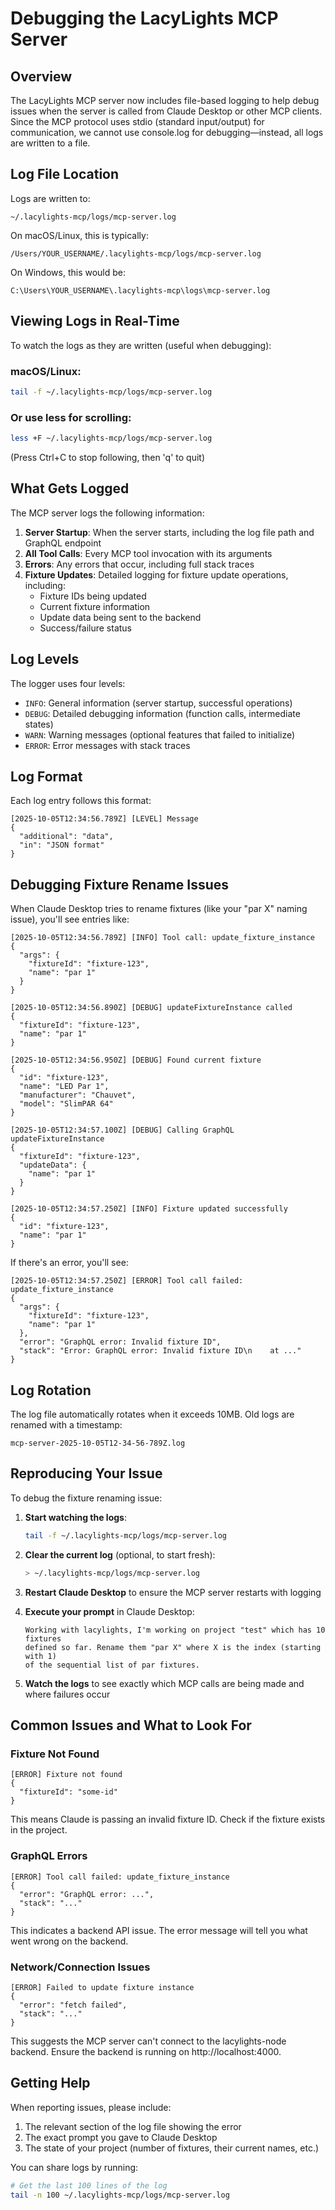 # Debugging the LacyLights MCP Server

## Overview

The LacyLights MCP server now includes file-based logging to help debug issues when the server is called from Claude Desktop or other MCP clients. Since the MCP protocol uses stdio (standard input/output) for communication, we cannot use console.log for debugging—instead, all logs are written to a file.

## Log File Location

Logs are written to:
```
~/.lacylights-mcp/logs/mcp-server.log
```

On macOS/Linux, this is typically:
```
/Users/YOUR_USERNAME/.lacylights-mcp/logs/mcp-server.log
```

On Windows, this would be:
```
C:\Users\YOUR_USERNAME\.lacylights-mcp\logs\mcp-server.log
```

## Viewing Logs in Real-Time

To watch the logs as they are written (useful when debugging):

### macOS/Linux:
```bash
tail -f ~/.lacylights-mcp/logs/mcp-server.log
```

### Or use less for scrolling:
```bash
less +F ~/.lacylights-mcp/logs/mcp-server.log
```
(Press Ctrl+C to stop following, then 'q' to quit)

## What Gets Logged

The MCP server logs the following information:

1. **Server Startup**: When the server starts, including the log file path and GraphQL endpoint
2. **All Tool Calls**: Every MCP tool invocation with its arguments
3. **Errors**: Any errors that occur, including full stack traces
4. **Fixture Updates**: Detailed logging for fixture update operations, including:
   - Fixture IDs being updated
   - Current fixture information
   - Update data being sent to the backend
   - Success/failure status

## Log Levels

The logger uses four levels:
- `INFO`: General information (server startup, successful operations)
- `DEBUG`: Detailed debugging information (function calls, intermediate states)
- `WARN`: Warning messages (optional features that failed to initialize)
- `ERROR`: Error messages with stack traces

## Log Format

Each log entry follows this format:
```
[2025-10-05T12:34:56.789Z] [LEVEL] Message
{
  "additional": "data",
  "in": "JSON format"
}
```

## Debugging Fixture Rename Issues

When Claude Desktop tries to rename fixtures (like your "par X" naming issue), you'll see entries like:

```
[2025-10-05T12:34:56.789Z] [INFO] Tool call: update_fixture_instance
{
  "args": {
    "fixtureId": "fixture-123",
    "name": "par 1"
  }
}

[2025-10-05T12:34:56.890Z] [DEBUG] updateFixtureInstance called
{
  "fixtureId": "fixture-123",
  "name": "par 1"
}

[2025-10-05T12:34:56.950Z] [DEBUG] Found current fixture
{
  "id": "fixture-123",
  "name": "LED Par 1",
  "manufacturer": "Chauvet",
  "model": "SlimPAR 64"
}

[2025-10-05T12:34:57.100Z] [DEBUG] Calling GraphQL updateFixtureInstance
{
  "fixtureId": "fixture-123",
  "updateData": {
    "name": "par 1"
  }
}

[2025-10-05T12:34:57.250Z] [INFO] Fixture updated successfully
{
  "id": "fixture-123",
  "name": "par 1"
}
```

If there's an error, you'll see:
```
[2025-10-05T12:34:57.250Z] [ERROR] Tool call failed: update_fixture_instance
{
  "args": {
    "fixtureId": "fixture-123",
    "name": "par 1"
  },
  "error": "GraphQL error: Invalid fixture ID",
  "stack": "Error: GraphQL error: Invalid fixture ID\n    at ..."
}
```

## Log Rotation

The log file automatically rotates when it exceeds 10MB. Old logs are renamed with a timestamp:
```
mcp-server-2025-10-05T12-34-56-789Z.log
```

## Reproducing Your Issue

To debug the fixture renaming issue:

1. **Start watching the logs**:
   ```bash
   tail -f ~/.lacylights-mcp/logs/mcp-server.log
   ```

2. **Clear the current log** (optional, to start fresh):
   ```bash
   > ~/.lacylights-mcp/logs/mcp-server.log
   ```

3. **Restart Claude Desktop** to ensure the MCP server restarts with logging

4. **Execute your prompt** in Claude Desktop:
   ```
   Working with lacylights, I'm working on project "test" which has 10 fixtures
   defined so far. Rename them "par X" where X is the index (starting with 1)
   of the sequential list of par fixtures.
   ```

5. **Watch the logs** to see exactly which MCP calls are being made and where failures occur

## Common Issues and What to Look For

### Fixture Not Found
```
[ERROR] Fixture not found
{
  "fixtureId": "some-id"
}
```
This means Claude is passing an invalid fixture ID. Check if the fixture exists in the project.

### GraphQL Errors
```
[ERROR] Tool call failed: update_fixture_instance
{
  "error": "GraphQL error: ...",
  "stack": "..."
}
```
This indicates a backend API issue. The error message will tell you what went wrong on the backend.

### Network/Connection Issues
```
[ERROR] Failed to update fixture instance
{
  "error": "fetch failed",
  "stack": "..."
}
```
This suggests the MCP server can't connect to the lacylights-node backend. Ensure the backend is running on http://localhost:4000.

## Getting Help

When reporting issues, please include:
1. The relevant section of the log file showing the error
2. The exact prompt you gave to Claude Desktop
3. The state of your project (number of fixtures, their current names, etc.)

You can share logs by running:
```bash
# Get the last 100 lines of the log
tail -n 100 ~/.lacylights-mcp/logs/mcp-server.log
```
